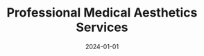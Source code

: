 ---
title: "Professional Medical Aesthetics Services"
description: "Comprehensive medical aesthetics services including Botox, dermal fillers, and personalized consultation by a Board Certified Nurse Practitioner in Boulder, Colorado."
keywords: "Botox Boulder, dermal fillers Boulder, medical aesthetics services, facial rejuvenation, lip enhancement"
date: 2024-01-01
type: "services"
---